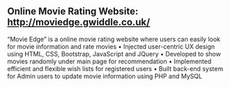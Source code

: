 ## Online Movie Rating Website: http://moviedge.gwiddle.co.uk/

“Movie Edge” is a online movie rating website where users can easily look for movie information and rate movies
• Injected user-centric UX design using HTML, CSS, Bootstrap, JavaScript and JQuery
• Developed to show movies randomly under main page for recommendation
• Implemented efficient and flexible wish lists for registered users
• Built back-end system for Admin users to update movie information using PHP and MySQL

